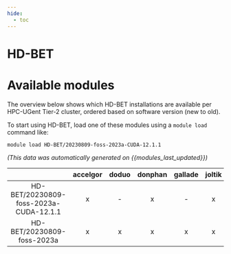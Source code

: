 ```yaml
---
hide:
  - toc
---
```


HD-BET
======

# Available modules


The overview below shows which HD-BET installations are available per HPC-UGent Tier-2 cluster, ordered based on software version (new to old).

To start using HD-BET, load one of these modules using a `module load` command like:

```shell
module load HD-BET/20230809-foss-2023a-CUDA-12.1.1
```

*(This data was automatically generated on {{modules_last_updated}})*  

| |accelgor|doduo|donphan|gallade|joltik|litleo|shinx|
| :---: | :---: | :---: | :---: | :---: | :---: | :---: | :---: |
|HD-BET/20230809-foss-2023a-CUDA-12.1.1|x|-|x|-|x|x|-|
|HD-BET/20230809-foss-2023a|x|x|x|x|x|x|x|
